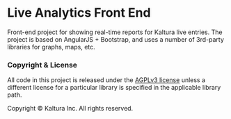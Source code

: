 # Live Analytics Front End

Front-end project for showing real-time reports for Kaltura live entries.
The project is based on AngularJS + Bootstrap, and uses a number of 3rd-party libraries for graphs, maps, etc. 



### Copyright & License

All code in this project is released under the [AGPLv3 license](http://www.gnu.org/licenses/agpl-3.0.html) unless a different license for a particular library is specified in the applicable library path.

Copyright © Kaltura Inc. All rights reserved.